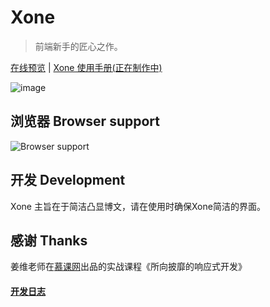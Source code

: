 # Xone

> 前端新手的匠心之作。

[在线预览](http://blog.domeyi.com/) | [Xone 使用手册(正在制作中)](#)

![image](http://pic.52xyi.cn/preview.png)

## 浏览器 Browser support

![Browser support](http://pic.52xyi.cn/browser-support.png)

## 开发 Development

Xone 主旨在于简洁凸显博文，请在使用时确保Xone简洁的界面。

## 感谢 Thanks

姜维老师在[慕课网](http://www.imooc.com/)出品的实战课程《所向披靡的响应式开发》

#### [开发日志](http://www.domeyi.com)
